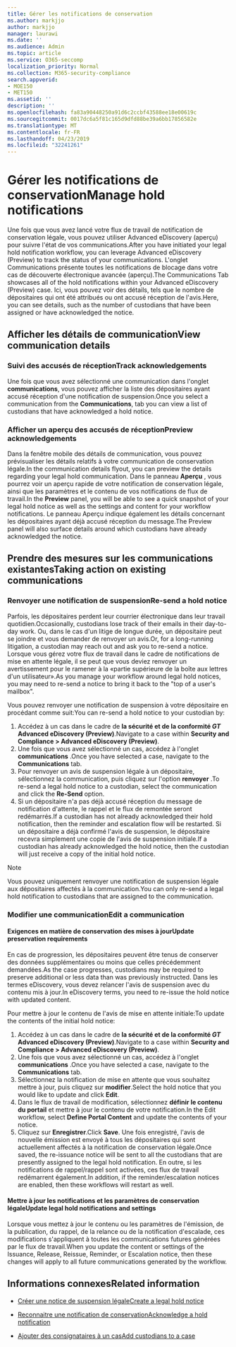 ```yaml
---
title: Gérer les notifications de conservation
ms.author: markjjo
author: markjjo
manager: laurawi
ms.date: ''
ms.audience: Admin
ms.topic: article
ms.service: O365-seccomp
localization_priority: Normal
ms.collection: M365-security-compliance
search.appverid:
- MOE150
- MET150
ms.assetid: ''
description: ''
ms.openlocfilehash: fa83a90448250a91d6c2ccbf43588ee18e00619c
ms.sourcegitcommit: 0017dc6a5f81c165d9dfd88be39a6bb17856582e
ms.translationtype: MT
ms.contentlocale: fr-FR
ms.lasthandoff: 04/23/2019
ms.locfileid: "32241261"
---
```

# <a name="manage-hold-notifications"></a><span data-ttu-id="c07a8-102">Gérer les notifications de conservation</span><span class="sxs-lookup"><span data-stu-id="c07a8-102">Manage hold notifications</span></span>

<span data-ttu-id="c07a8-103">Une fois que vous avez lancé votre flux de travail de notification de conservation légale, vous pouvez utiliser Advanced eDiscovery (aperçu) pour suivre l'état de vos communications.</span><span class="sxs-lookup"><span data-stu-id="c07a8-103">After you have initiated your legal hold notification workflow, you can leverage  Advanced eDiscovery (Preview) to track the status of your communications.</span></span> <span data-ttu-id="c07a8-104">L'onglet Communications présente toutes les notifications de blocage dans votre cas de découverte électronique avancée (aperçu).</span><span class="sxs-lookup"><span data-stu-id="c07a8-104">The Communications Tab showcases all of the hold notifications within your Advanced eDiscovery (Preview) case.</span></span> <span data-ttu-id="c07a8-105">Ici, vous pouvez voir des détails, tels que le nombre de dépositaires qui ont été attribués ou ont accusé réception de l'avis.</span><span class="sxs-lookup"><span data-stu-id="c07a8-105">Here, you can see details, such as the number of custodians that have been assigned or have acknowledged the notice.</span></span>

## <a name="view-communication-details"></a><span data-ttu-id="c07a8-106">Afficher les détails de communication</span><span class="sxs-lookup"><span data-stu-id="c07a8-106">View communication details</span></span>

### <a name="track-acknowledgements"></a><span data-ttu-id="c07a8-107">Suivi des accusés de réception</span><span class="sxs-lookup"><span data-stu-id="c07a8-107">Track acknowledgements</span></span>

<span data-ttu-id="c07a8-108">Une fois que vous avez sélectionné une communication dans l'onglet **communications**, vous pouvez afficher la liste des dépositaires ayant accusé réception d'une notification de suspension.</span><span class="sxs-lookup"><span data-stu-id="c07a8-108">Once you select a communication from the **Communications**, tab you can view a list of custodians that have acknowledged a hold notice.</span></span> 

### <a name="preview-acknowledgements"></a><span data-ttu-id="c07a8-109">Afficher un aperçu des accusés de réception</span><span class="sxs-lookup"><span data-stu-id="c07a8-109">Preview acknowledgements</span></span>

<span data-ttu-id="c07a8-110">Dans la fenêtre mobile des détails de communication, vous pouvez prévisualiser les détails relatifs à votre communication de conservation légale.</span><span class="sxs-lookup"><span data-stu-id="c07a8-110">In the communication details flyout, you can preview the details regarding your legal hold communication.</span></span> <span data-ttu-id="c07a8-111">Dans le panneau **Aperçu** , vous pourrez voir un aperçu rapide de votre notification de conservation légale, ainsi que les paramètres et le contenu de vos notifications de flux de travail.</span><span class="sxs-lookup"><span data-stu-id="c07a8-111">In the **Preview** panel, you will be able to see a quick snapshot of your legal hold notice as well as the settings and content for your workflow notifications.</span></span> <span data-ttu-id="c07a8-112">Le panneau Aperçu indique également les détails concernant les dépositaires ayant déjà accusé réception du message.</span><span class="sxs-lookup"><span data-stu-id="c07a8-112">The Preview panel will also surface details around which custodians have already acknowledged the notice.</span></span>

## <a name="taking-action-on-existing-communications"></a><span data-ttu-id="c07a8-113">Prendre des mesures sur les communications existantes</span><span class="sxs-lookup"><span data-stu-id="c07a8-113">Taking action on existing communications</span></span>

### <a name="re-send-a-hold-notice"></a><span data-ttu-id="c07a8-114">Renvoyer une notification de suspension</span><span class="sxs-lookup"><span data-stu-id="c07a8-114">Re-send a hold notice</span></span>

<span data-ttu-id="c07a8-115">Parfois, les dépositaires perdent leur courrier électronique dans leur travail quotidien.</span><span class="sxs-lookup"><span data-stu-id="c07a8-115">Occasionally, custodians lose track of their emails in their day-to-day work.</span></span> <span data-ttu-id="c07a8-116">Ou, dans le cas d'un litige de longue durée, un dépositaire peut se joindre et vous demander de renvoyer un avis.</span><span class="sxs-lookup"><span data-stu-id="c07a8-116">Or, for a long-running litigation, a custodian may reach out and ask you to re-send a notice.</span></span> <span data-ttu-id="c07a8-117">Lorsque vous gérez votre flux de travail dans le cadre de notifications de mise en attente légale, il se peut que vous deviez renvoyer un avertissement pour le ramener à la «partie supérieure de la boîte aux lettres d'un utilisateur».</span><span class="sxs-lookup"><span data-stu-id="c07a8-117">As you manage your workflow around legal hold notices, you may need to re-send a notice to bring it back to the "top of a user's mailbox".</span></span>

<span data-ttu-id="c07a8-118">Vous pouvez renvoyer une notification de suspension à votre dépositaire en procédant comme suit:</span><span class="sxs-lookup"><span data-stu-id="c07a8-118">You can re-send a hold notice to your custodian by:</span></span>
1. <span data-ttu-id="c07a8-119">Accédez à un cas dans le cadre de **la sécurité et de la conformité _GT_ Advanced eDiscovery (Preview)**.</span><span class="sxs-lookup"><span data-stu-id="c07a8-119">Navigate to a case within **Security and Compliance > Advanced eDiscovery (Preview)**.</span></span>
2. <span data-ttu-id="c07a8-120">Une fois que vous avez sélectionné un cas, accédez à l'onglet **communications** .</span><span class="sxs-lookup"><span data-stu-id="c07a8-120">Once you have selected a case, navigate to the **Communications** tab.</span></span>
3. <span data-ttu-id="c07a8-121">Pour renvoyer un avis de suspension légale à un dépositaire, sélectionnez la communication, puis cliquez sur l'option **renvoyer** .</span><span class="sxs-lookup"><span data-stu-id="c07a8-121">To re-send a legal hold notice to a custodian, select the communication and click the **Re-Send** option.</span></span>
4. <span data-ttu-id="c07a8-122">Si un dépositaire n'a pas déjà accusé réception du message de notification d'attente, le rappel et le flux de remontée seront redémarrés.</span><span class="sxs-lookup"><span data-stu-id="c07a8-122">If a custodian has not already acknowledged their hold notification, then the reminder and escalation flow will be restarted.</span></span> <span data-ttu-id="c07a8-123">Si un dépositaire a déjà confirmé l'avis de suspension, le dépositaire recevra simplement une copie de l'avis de suspension initiale.</span><span class="sxs-lookup"><span data-stu-id="c07a8-123">If a custodian has already acknowledged the hold notice, then the custodian will just receive a copy of the initial hold notice.</span></span>

> [!NOTE]
> <span data-ttu-id="c07a8-124">Vous pouvez uniquement renvoyer une notification de suspension légale aux dépositaires affectés à la communication.</span><span class="sxs-lookup"><span data-stu-id="c07a8-124">You can only re-send a legal hold notification to custodians that are assigned to the communication.</span></span> 

### <a name="edit-a-communication"></a><span data-ttu-id="c07a8-125">Modifier une communication</span><span class="sxs-lookup"><span data-stu-id="c07a8-125">Edit a communication</span></span>

#### <a name="update-preservation-requirements"></a><span data-ttu-id="c07a8-126">Exigences en matière de conservation des mises à jour</span><span class="sxs-lookup"><span data-stu-id="c07a8-126">Update preservation requirements</span></span>
  
<span data-ttu-id="c07a8-127">En cas de progression, les dépositaires peuvent être tenus de conserver des données supplémentaires ou moins que celles précédemment demandées.</span><span class="sxs-lookup"><span data-stu-id="c07a8-127">As the case progresses, custodians may be required to preserve additional or less data than was previously instructed.</span></span> <span data-ttu-id="c07a8-128">Dans les termes eDiscovery, vous devez relancer l'avis de suspension avec du contenu mis à jour.</span><span class="sxs-lookup"><span data-stu-id="c07a8-128">In eDiscovery terms, you need to re-issue the hold notice with updated content.</span></span>

<span data-ttu-id="c07a8-129">Pour mettre à jour le contenu de l'avis de mise en attente initiale:</span><span class="sxs-lookup"><span data-stu-id="c07a8-129">To update the contents of the initial hold notice:</span></span>

1. <span data-ttu-id="c07a8-130">Accédez à un cas dans le cadre de **la sécurité et de la conformité _GT_ Advanced eDiscovery (Preview)**.</span><span class="sxs-lookup"><span data-stu-id="c07a8-130">Navigate to a case within **Security and Compliance > Advanced eDiscovery (Preview)**.</span></span>
2. <span data-ttu-id="c07a8-131">Une fois que vous avez sélectionné un cas, accédez à l'onglet **communications** .</span><span class="sxs-lookup"><span data-stu-id="c07a8-131">Once you have selected a case, navigate to the **Communications** tab.</span></span>
3. <span data-ttu-id="c07a8-132">Sélectionnez la notification de mise en attente que vous souhaitez mettre à jour, puis cliquez sur **modifier**.</span><span class="sxs-lookup"><span data-stu-id="c07a8-132">Select the hold notice that you would like to update and click **Edit**.</span></span>
4. <span data-ttu-id="c07a8-133">Dans le flux de travail de modification, sélectionnez **définir le contenu du portail** et mettre à jour le contenu de votre notification.</span><span class="sxs-lookup"><span data-stu-id="c07a8-133">In the Edit workflow, select **Define Portal Content** and update the contents of your notice.</span></span> 
5. <span data-ttu-id="c07a8-134">Cliquez sur **Enregistrer**.</span><span class="sxs-lookup"><span data-stu-id="c07a8-134">Click **Save**.</span></span> <span data-ttu-id="c07a8-135">Une fois enregistré, l'avis de nouvelle émission est envoyé à tous les dépositaires qui sont actuellement affectés à la notification de conservation légale.</span><span class="sxs-lookup"><span data-stu-id="c07a8-135">Once saved, the re-issuance notice will be sent to all the custodians that are presently assigned to the legal hold notification.</span></span> <span data-ttu-id="c07a8-136">En outre, si les notifications de rappel/rappel sont activées, ces flux de travail redémarrent également.</span><span class="sxs-lookup"><span data-stu-id="c07a8-136">In addition, if the reminder/escalation notices are enabled, then these workflows will restart as well.</span></span> 


#### <a name="update-legal-hold-notifications-and-settings"></a><span data-ttu-id="c07a8-137">Mettre à jour les notifications et les paramètres de conservation légale</span><span class="sxs-lookup"><span data-stu-id="c07a8-137">Update legal hold notifications and settings</span></span>

<span data-ttu-id="c07a8-138">Lorsque vous mettez à jour le contenu ou les paramètres de l'émission, de la publication, du rappel, de la relance ou de la notification d'escalade, ces modifications s'appliquent à toutes les communications futures générées par le flux de travail.</span><span class="sxs-lookup"><span data-stu-id="c07a8-138">When you update the content or settings of the Issuance, Release, Reissue, Reminder, or Escalation notice, then these changes will apply to all future communications generated by the workflow.</span></span>

## <a name="related-information"></a><span data-ttu-id="c07a8-139">Informations connexes</span><span class="sxs-lookup"><span data-stu-id="c07a8-139">Related information</span></span> 

- [<span data-ttu-id="c07a8-140">Créer une notice de suspension légale</span><span class="sxs-lookup"><span data-stu-id="c07a8-140">Create a legal hold notice</span></span>](create-hold-notification.md)
    
- [<span data-ttu-id="c07a8-141">Reconnaitre une notification de conservation</span><span class="sxs-lookup"><span data-stu-id="c07a8-141">Acknowledge a hold notification</span></span>](acknowledge-hold-notification.md)
    
- [<span data-ttu-id="c07a8-142">Ajouter des consignataires à un cas</span><span class="sxs-lookup"><span data-stu-id="c07a8-142">Add custodians to a case</span></span>](add-custodians-to-case.md)